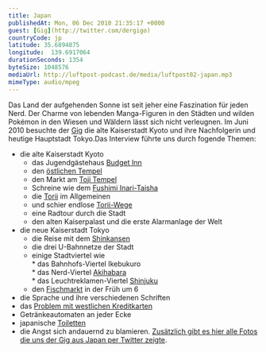 ```yaml
---
title: Japan
publishedAt: Mon, 06 Dec 2010 21:35:17 +0000
guest: [Gig](http://twitter.com/dergigo)
countryCode: jp
latitude: 35.6894875
longitude:  139.6917064
durationSeconds: 1354
byteSize: 1048576 
mediaUrl: http://luftpost-podcast.de/media/luftpost02-japan.mp3
mimeType: audio/mpeg
---
```


Das Land der aufgehenden Sonne ist seit jeher eine Faszination für jeden Nerd. Der Charme von lebenden Manga-Figuren in den Städten und wilden Pokémon in den Wiesen und Wäldern lässt sich nicht verleugnen. Im Juni 2010 besuchte der [Gig](http://twitter.com/dergigo) die alte Kaiserstadt Kyoto und ihre Nachfolgerin und heutige Hauptstadt Tokyo.Das Interview führte uns durch fogende Themen:
* die alte Kaiserstadt Kyoto  
   * das Jugendgästehaus [Budget Inn](http://maps.google.de/maps?f=q&source=s%5Fq&hl=de&geocode=&q=Kyoto&sll=52.268157,35.771484&sspn=14.763883,55.898437&ie=UTF8&hq=&hnear=Ky%C5%8Dto,+Pr%C3%A4fektur+Ky%C5%8Dto,+Japan&ll=34.988572,135.753819&spn=0.002426,0.006824&z=18&layer=c&cbll=34.988644,135.753814&panoid=eiYleCY1sbM-Q3coVKG-3A&cbp=12,269.36,,0,7.61)  
   * den [östlichen Tempel](http://maps.google.de/maps?f=q&source=s%5Fq&hl=de&geocode=&q=Kyoto&sll=52.268157,35.771484&sspn=14.763883,55.898437&ie=UTF8&hq=&hnear=Ky%C5%8Dto,+Pr%C3%A4fektur+Ky%C5%8Dto,+Japan&ll=34.990734,135.759237&spn=0.009704,0.027294&z=16&layer=c&cbll=34.990651,135.759226&panoid=L4i6M2O0HO3mSjPBWMwnEQ&cbp=12,235.41,,0,-11.13)  
   * den Markt am [Toji Tempel](http://maps.google.de/maps?f=q&source=s%5Fq&hl=de&geocode=&q=Kyoto&sll=52.268157,35.771484&sspn=14.763883,55.898437&ie=UTF8&hq=&hnear=Ky%C5%8Dto,+Pr%C3%A4fektur+Ky%C5%8Dto,+Japan&ll=34.981195,135.749299&spn=0.01941,0.054588&z=15&layer=c&cbll=34.981195,135.749299&panoid=LoybgpSp1%5FHxlbgclj4xyw&cbp=12,208.31,,0,-7.24)  
   * Schreine wie dem [Fushimi Inari-Taisha](http://de.wikipedia.org/wiki/Fushimi%5FInari-Taisha)  
   * die [Torii](http://www.japan-photo.de/torii.htm) im Allgemeinen  
   * und schier endlose [Torii-Wege](http://www.travel-destination-pictures.com/data/media/69/torii-tunnel%5F1402.jpg)  
   * eine Radtour durch die Stadt  
   * den alten Kaiserpalast und die erste Alarmanlage der Welt
* die neue Kaiserstadt Tokyo  
   * die Reise mit dem [Shinkansen](http://upload.wikimedia.org/wikipedia/commons/b/b4/Shinkansen2809.jpg)  
   * die drei U-Bahnnetze der Stadt  
   * einige Stadtviertel wie  
         * das Bahnhofs-Viertel Ikebukuro  
         * das Nerd-Viertel [Akihabara](http://www.japan-guide.com/e/e3003.html)  
         * das Leuchtreklamen-Viertel [Shinjuku](http://de.wikipedia.org/wiki/Shinjuku%5F%28Shinjuku%29)  
   * den [Fischmarkt](http://www.youtube.com/watch?v=goqWiQr-q6w) in der Früh um 6
* die Sprache und ihre verschiedenen Schriften
* das [Problem mit westlichen Kreditkarten](http://wikitravel.org/de/Japan#Kaufen)
* Getränkeautomaten an jeder Ecke
* japanische [Toiletten](http://upload.wikimedia.org/wikipedia/commons/a/a8/JapaneseToiletBidet.jpg)
* die Angst sich andauernd zu blamieren.
[Zusätzlich gibt es hier alle Fotos die uns der Gig aus Japan per Twitter zeigte](http://ping.fm/user/dergigo/media/).
